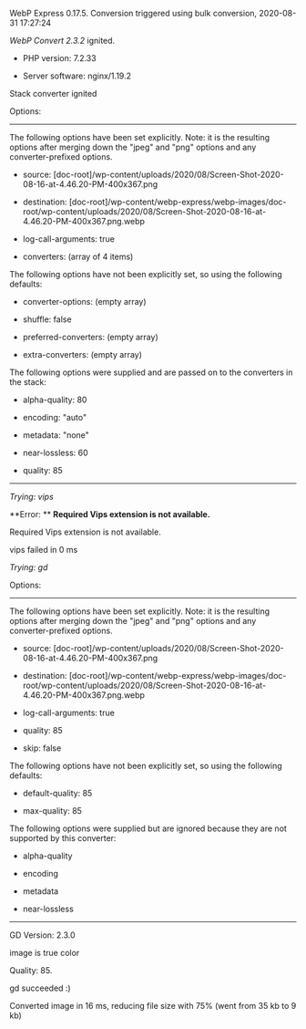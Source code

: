 WebP Express 0.17.5. Conversion triggered using bulk conversion, 2020-08-31 17:27:24

*WebP Convert 2.3.2*  ignited.
- PHP version: 7.2.33
- Server software: nginx/1.19.2

Stack converter ignited

Options:
------------
The following options have been set explicitly. Note: it is the resulting options after merging down the "jpeg" and "png" options and any converter-prefixed options.
- source: [doc-root]/wp-content/uploads/2020/08/Screen-Shot-2020-08-16-at-4.46.20-PM-400x367.png
- destination: [doc-root]/wp-content/webp-express/webp-images/doc-root/wp-content/uploads/2020/08/Screen-Shot-2020-08-16-at-4.46.20-PM-400x367.png.webp
- log-call-arguments: true
- converters: (array of 4 items)

The following options have not been explicitly set, so using the following defaults:
- converter-options: (empty array)
- shuffle: false
- preferred-converters: (empty array)
- extra-converters: (empty array)

The following options were supplied and are passed on to the converters in the stack:
- alpha-quality: 80
- encoding: "auto"
- metadata: "none"
- near-lossless: 60
- quality: 85
------------


*Trying: vips* 

**Error: ** **Required Vips extension is not available.** 
Required Vips extension is not available.
vips failed in 0 ms

*Trying: gd* 

Options:
------------
The following options have been set explicitly. Note: it is the resulting options after merging down the "jpeg" and "png" options and any converter-prefixed options.
- source: [doc-root]/wp-content/uploads/2020/08/Screen-Shot-2020-08-16-at-4.46.20-PM-400x367.png
- destination: [doc-root]/wp-content/webp-express/webp-images/doc-root/wp-content/uploads/2020/08/Screen-Shot-2020-08-16-at-4.46.20-PM-400x367.png.webp
- log-call-arguments: true
- quality: 85
- skip: false

The following options have not been explicitly set, so using the following defaults:
- default-quality: 85
- max-quality: 85

The following options were supplied but are ignored because they are not supported by this converter:
- alpha-quality
- encoding
- metadata
- near-lossless
------------

GD Version: 2.3.0
image is true color
Quality: 85. 
gd succeeded :)

Converted image in 16 ms, reducing file size with 75% (went from 35 kb to 9 kb)
